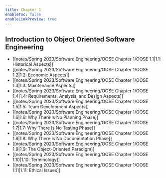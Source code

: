 ```yaml
---
title: Chapter 1
enableToc: false
enableLinkPreview: true
---
```

## Introduction to Object Oriented Software Engineering

-  [[notes/Spring 2023/Software Engineering/OOSE Chapter 1/OOSE 1.1|1.1: Historical Aspects]]
-  [[notes/Spring 2023/Software Engineering/OOSE Chapter 1/OOSE 1.2|1.2: Economic Aspects]]
-  [[notes/Spring 2023/Software Engineering/OOSE Chapter 1/OOSE 1.3|1.3: Maintenance Aspects]]
-  [[notes/Spring 2023/Software Engineering/OOSE Chapter 1/OOSE 1.4|1.4: Requirements, Analysis, and Design Aspects]]
-  [[notes/Spring 2023/Software Engineering/OOSE Chapter 1/OOSE 1.5|1.5: Team Development Aspects]]
-  [[notes/Spring 2023/Software Engineering/OOSE Chapter 1/OOSE 1.6|1.6: Why There Is No Planning Phase]]
-  [[notes/Spring 2023/Software Engineering/OOSE Chapter 1/OOSE 1.7|1.7: Why There Is No Testing Phase]]
-  [[notes/Spring 2023/Software Engineering/OOSE Chapter 1/OOSE 1.8|1.8: Why There Is No Documentation Phase]]
-  [[notes/Spring 2023/Software Engineering/OOSE Chapter 1/OOSE 1.9|1.9: The Object-Oriented Paradigm]]
-  [[notes/Spring 2023/Software Engineering/OOSE Chapter 1/OOSE 1.10|1.10: Terminology]]
-  [[notes/Spring 2023/Software Engineering/OOSE Chapter 1/OOSE 1.11|1.11: Ethical Issues]]